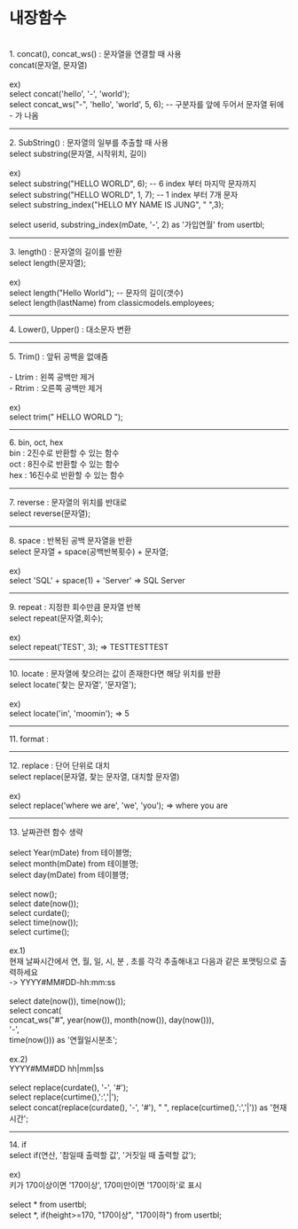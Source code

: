 # 내장함수
<br>
1. concat(), concat_ws() : 문자열을 연결할 때 사용<br>
concat(문자열, 문자열)<br>
<br>
ex)<br>
select concat('hello', '-', 'world');<br>
select concat_ws("-", 'hello', 'world', 5, 6);	-- 구분자를 앞에 두어서 문자열 뒤에 - 가 나옴<br>
<hr>
2. SubString() : 문자열의 일부를 추출할 때 사용<br>
select substring(문자열, 시작위치, 길이)<br>
<br>
ex)<br>
select substring("HELLO WORLD", 6); -- 6 index 부터 마지막 문자까지<br>
select substring("HELLO WORLD", 1, 7); -- 1 index 부터 7개 문자<br>
select substring_index("HELLO MY NAME IS JUNG", " ",3);<br>
<br>
select userid, substring_index(mDate, '-', 2) as '가입연월' from usertbl;<br>
<hr>
3. length() : 문자열의 길이를 반환<br>
select length(문자열);<br>
<br>
ex)<br>
select length("Hello World");	-- 문자의 길이(갯수)<br>
select length(lastName) from classicmodels.employees;<br>
<hr>
4. Lower(), Upper() : 대소문자 변환<br>
<hr>
5. Trim() : 앞뒤 공백을 없애줌<br>
<br>
- Ltrim : 왼쪽 공백만 제거<br>
- Rtrim : 오른쪽 공백만 제거<br>
<br>
ex)<br>
select trim("       HELLO WORLD     ");<br>
<hr>
6. bin, oct, hex <br>
	bin : 2진수로 반환할 수 있는 함수<br>
	oct : 8진수로 반환할 수 있는 함수<br>
	hex : 16진수로 반환할 수 있는 함수<br>
<hr>
7. reverse : 문자열의 위치를 반대로<br>
select reverse(문자열);<br>
<hr>
8. space : 반복된 공백 문자열을 반환<br>
select 문자열 + space(공백반복횟수) + 문자열;<br>
<br>
ex)<br>
select 'SQL' + space(1) + 'Server' => SQL Server<br>
<hr>
9. repeat : 지정한 회수만큼 문자열 반복<br>
select repeat(문자열,회수);<br>
<br>
ex)<br>
select repeat('TEST', 3); => TESTTESTTEST<br>
<hr>
10. locate : 문자열에 찾으려는 값이 존재한다면 해당 위치를 반환<br>
select locate('찾는 문자열', '문자열');<br>
<br>
ex)<br>
select locate('in', 'moomin'); => 5<br>
<hr>
11. format : <br>
<hr>
12. replace : 단어 단위로 대치<br>
select replace(문자열, 찾는 문자열, 대치할 문자열)<br>
<br>
ex)<br>
select replace('where we are', 'we', 'you');  => where you are<br>
<hr>
13. 날짜관련 함수 생략<br>
<br>
select Year(mDate) from 테이블명;<br>
select month(mDate) from 테이블명;<br>
select day(mDate) from 테이블명;<br>
<br>
select now();<br>
select date(now());<br>
select curdate();<br>
select time(now());<br>
select curtime();<br>
<br>
ex.1)<br>
현재 날짜시간에서 연, 월, 일, 시, 분 , 초를 각각 추출해내고 다음과 같은 포맷팅으로 출력하세요<br>
-> YYYY#MM#DD-hh:mm:ss<br>
<br>
select date(now()), time(now());<br>
select concat(<br>
concat_ws("#", year(now()), month(now()), day(now())),<br>
'-', <br>
time(now())) as '연월일시분초';<br>
<br>
ex.2)<br>
YYYY#MM#DD hh|mm|ss<br>
<br>
select replace(curdate(), '-', '#');<br>
select replace(curtime(),':','|');<br>
select concat(replace(curdate(), '-', '#'), " ", replace(curtime(),':','|')) as '현재시간';<br>
<hr>
14. if<br>
select if(연산, '참일때 출력할 값', '거짓일 때 출력할 값');<br>
<br>
ex)<br>
키가 170이상이면 '170이상', 170미만이면 '170이하'로 표시<br>
<br>
select * from usertbl;<br>
select *, if(height>=170, "170이상", "170이하") from usertbl;<br>





